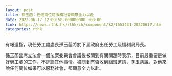 ```yaml
---
layout: post
title: 孫玉菡：任何崗位可服務社會願意全力以赴
date: 2022-06-17 12:09:58.000000000 +08:00
link: https://news.rthk.hk/rthk/ch/component/k2/1653431-20220617.htm
categories: rthk
---
```


有報道指，現任勞工處處長孫玉菡將於下屆政府出任勞工及福利局局長。

孫玉菡出席立法會一個法案委員會會議後被問到有關問題時表示，目前最重要是做好勞工處的工作，不評論其他事情。被問到有否收到組班邀請，孫玉菡說，對他來說任何崗位如果可以服務社會，都願意全力以赴。
